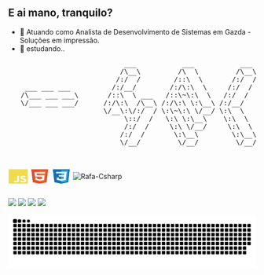 ## E ai mano, tranquilo?

- 🔭 Atuando como Analista de Desenvolvimento de Sistemas em Gazda - Soluções em impressão.
- 💬 estudando..
  
<pre>
                            ___           ___           ___       ___       ___ 
                           /\__\         /\  \         /\__\     /\__\     /\  \            ___        ___
                          /:/  /        /::\  \       /:/  /    /:/  /    /::\  \          /\__\      /\__\
    ___ ___ ___          /:/__/        /:/\:\  \     /:/  /    /:/  /    /:/\:\  \        /:/  /     /:/  / 
   /\___ ___ ___\       /::\  \ ___   /::\~\:\  \   /:/  /    /:/  /    /:/  \:\  \      /:/  /     /:/  /
   \/___ ___ ___/      /:/\:\  /\__\ /:/\:\ \:\__\ /:/__/    /:/__/    /:/__/ \:\__\    /:/  /     /:/  /
                       \/__\:\/:/  / \:\~\:\ \/__/ \:\  \    \:\  \    \:\  \ /:/  /   /:/  /     /:/  /
                            \::/  /   \:\ \:\__\    \:\  \    \:\  \    \:\  /:/  /    \/__/      \/__/
                            /:/  /     \:\ \/__/     \:\  \    \:\  \    \:\/:/  /    ___       ___
                           /:/  /       \:\__\        \:\__\    \:\__\    \::/  /    /\__\     /\__\
                           \/__/         \/__/         \/__/     \/__/     \/__/     \/__/     \/__/
  </pre>
        
<div style="display: inline_block"><br>
  <img align="center" alt="Rafa-Js" height="30" width="40" src="https://raw.githubusercontent.com/devicons/devicon/master/icons/javascript/javascript-plain.svg">
  <img align="center" alt="Rafa-HTML" height="30" width="40" src="https://raw.githubusercontent.com/devicons/devicon/master/icons/html5/html5-original.svg">
  <img align="center" alt="Rafa-CSS" height="30" width="40" src="https://raw.githubusercontent.com/devicons/devicon/master/icons/css3/css3-original.svg">
  <img align="center" alt="Rafa-Csharp" height="30" width="40" src="https://upload.wikimedia.org/wikipedia/commons/d/d9/Node.js_logo.svg">
</div>
  
  ##
 
<div> 
  <a href="https://www.linkedin.com/in/daniel-rodrigues-de-vargas-81aabb224/" target="_blank"><img src="https://img.shields.io/badge/-LinkedIn-%230077B5?style=for-the-badge&logo=linkedin&logoColor=white" target="_blank"></a> 
  <a href="https://api.whatsapp.com/send?phone=5554991290697" target="_blank"><img src="https://img.shields.io/badge/WhatsApp-25D366?style=for-the-badge&logo=whatsapp&logoColor=white" target="_blank"></a>
  <a href="https://www.instagram.com/daniel_rodrigss/" target="_blank"><img src="https://img.shields.io/badge/-Instagram-%23E4405F?style=for-the-badge&logo=instagram&logoColor=white" target="_blank"></a>
  <a href = "mailto:daniel.vargas@gazda.com.br"><img src="https://img.shields.io/badge/-Gmail-%23333?style=for-the-badge&logo=gmail&logoColor=white" target="_blank"></a>
 
  ![Snake animation](https://github.com/dan1el074/dan1el074/blob/main/github-contribution-grid-snake.svg)
 
</div>
